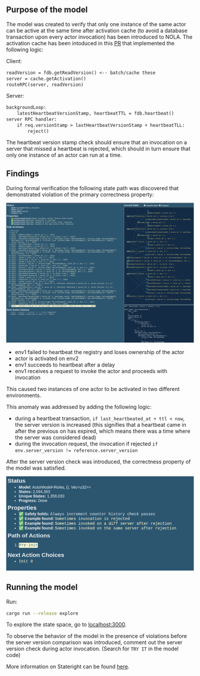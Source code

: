 ## Purpose of the model

The model was created to verify that only one instance of the same actor can be active at the same time after activation cache (to avoid a database transaction upon every actor invocation) has been introduced to NOLA.
The activation cache has been intoduced in this [PR](https://github.com/richardartoul/nola/pull/3) that implemented the following logic:

Client:
```
readVersion = fdb.getReadVersion() <-- batch/cache these
server = cache.getActivation()
routeRPC(server, readVersion)
```

Server:
```
backgroundLoop:
    latestHeartbeatVersionStamp, heartbeatTTL = fdb.heartbeat()
server RPC handler:
    if req.versionStamp > lastHeartbeatVersionStamp + heartbeatTLL:
        reject()
```

The heartbeat version stamp check should ensure that an invocation on a server that missed a heartbeat is rejected, which should in turn ensure that only one instance of an actor can run at a time.

## Findings

During formal verification the following state path was discovered that demonstrated violation of the primary correctness property:

![State path leading to violation](./img/model_result_01.png)

- env1 failed to heartbeat the registry and loses ownership of the actor
- actor is activated on env2
- env1 succeeds to heartbeat after a delay
- env1 receives a request to invoke the actor and proceeds with invocation

This caused two instances of one actor to be activated in two different environments.

This anomaly was addressed by adding the following logic:

- during a heartbeat transaction, `if last_heartbeated_at + ttl < now`, the server version is increased (this signifies that a heartbeat came in after the previous on has expired, which means there was a time where the server was considered dead)
- during the invocation request, the invocation if rejected `if env.server_version != reference.server_version` 

After the server version check was introduced, the correctness property of the model was satisfied.

![Model results](./img/model_result_02.png)

## Running the model

Run:

```bash
cargo run --release explore
```

To explore the state space, go to [localhost:3000](http://localhost:3000/).

To observe the behavior of the model in the presence of violations before the server version comparison was introduced, comment out the server version check during actor invocation. (Search for `TRY IT` in the model code)

More information on Stateright can be found [here](https://github.com/stateright/stateright).